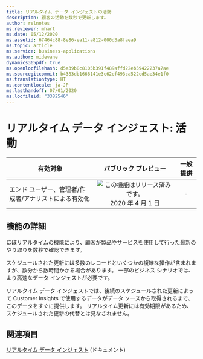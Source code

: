 ```yaml
---
title: リアルタイム データ インジェストの活動
description: 顧客の活動を数秒で更新します。
author: relnotes
ms.reviewer: mhart
ms.date: 05/12/2020
ms.assetid: 67464c88-8e86-ea11-a812-000d3a8faea9
ms.topic: article
ms.service: business-applications
ms.author: midevane
dynamics365pdf: true
ms.openlocfilehash: d5a39b8c8105b391f489affd22eb59422237a7ae
ms.sourcegitcommit: b4383db1666141e3c62ef493ca522cd5ae34e1f0
ms.translationtype: HT
ms.contentlocale: ja-JP
ms.lasthandoff: 07/01/2020
ms.locfileid: "3382546"
---
```

# <a name="real-time-data-ingestion-activities"></a>リアルタイム データ インジェスト: 活動


| 有効対象    |  パブリック プレビュー | 一般提供 | 
| ---------- | :----------: |:----------: |
|エンド ユーザー、管理者/作成者/アナリストによる有効化|![この機能はリリース済みです。](/dynamics365-release-plan/media/green-checkmark.png "この機能はリリース済みです。") 2020 年 4 月 1 日| -|






## <a name="feature-details"></a>機能の詳細
<!--feature detail start -->
ほぼリアルタイムの機能により、顧客が製品やサービスを使用して行った最新のやり取りを数秒で確認できます。

スケジュールされた更新には多数のレコードといくつかの複雑な操作が含まれますが、数分から数時間かかる場合があります。 一部のビジネス シナリオでは、より高速なデータ インジェストが必要です。 

リアルタイム データ インジェストでは、後続のスケジュールされた更新によって Customer Insights で使用するデータがデータ ソースから取得されるまで、このデータをすぐに提供します。 リアルタイム更新には有効期限があるため、スケジュールされた更新の代替とは見なされません。
<!--feature detail end -->










## <a name="see-also"></a>関連項目

<!--docs start-->
[リアルタイム データ インジェスト](https://docs.microsoft.com/dynamics365/ai/customer-insights/real-time-data-ingestion) (ドキュメント)
<!--docs end-->
